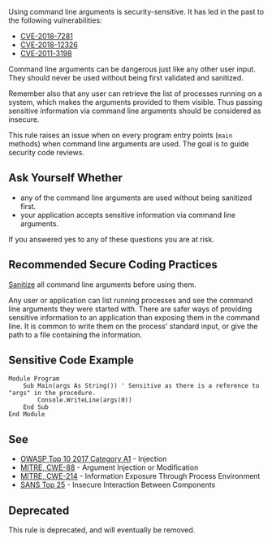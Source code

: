 
Using command line arguments is security-sensitive. It has led in the past to the following vulnerabilities:

- [CVE-2018-7281](http://cve.mitre.org/cgi-bin/cvename.cgi?name=CVE-2018-7281)
- [CVE-2018-12326](http://cve.mitre.org/cgi-bin/cvename.cgi?name=CVE-2018-12326)
- [CVE-2011-3198](http://cve.mitre.org/cgi-bin/cvename.cgi?name=CVE-2011-3198)


Command line arguments can be dangerous just like any other user input. They should never be used without being first validated and sanitized.

Remember also that any user can retrieve the list of processes running on a system, which makes the arguments provided to them visible. Thus passing sensitive information via command line arguments should be considered as insecure.

This rule raises an issue when on every program entry points (`main` methods) when command line arguments are used. The goal is to guide security code reviews.

## Ask Yourself Whether

- any of the command line arguments are used without being sanitized first.
- your application accepts sensitive information via command line arguments.


If you answered yes to any of these questions you are at risk.

## Recommended Secure Coding Practices

[Sanitize](https://www.owasp.org/index.php/Input_Validation_Cheat_Sheet) all command line arguments before using them.

Any user or application can list running processes and see the command line arguments they were started with. There are safer ways of providing sensitive information to an application than exposing them in the command line. It is common to write them on the process' standard input, or give the path to a file containing the information.

## Sensitive Code Example


    Module Program
        Sub Main(args As String()) ' Sensitive as there is a reference to "args" in the procedure.
            Console.WriteLine(args(0))
        End Sub
    End Module


## See

- [OWASP Top 10 2017 Category A1](https://www.owasp.org/index.php/Top_10-2017_A1-Injection) - Injection
- [MITRE, CWE-88](https://cwe.mitre.org/data/definitions/88.html) - Argument Injection or Modification
- [MITRE, CWE-214](https://cwe.mitre.org/data/definitions/214.html) - Information Exposure Through Process Environment
- [SANS Top 25](https://www.sans.org/top25-software-errors/#cat1) - Insecure Interaction Between Components


## Deprecated

This rule is deprecated, and will eventually be removed.
